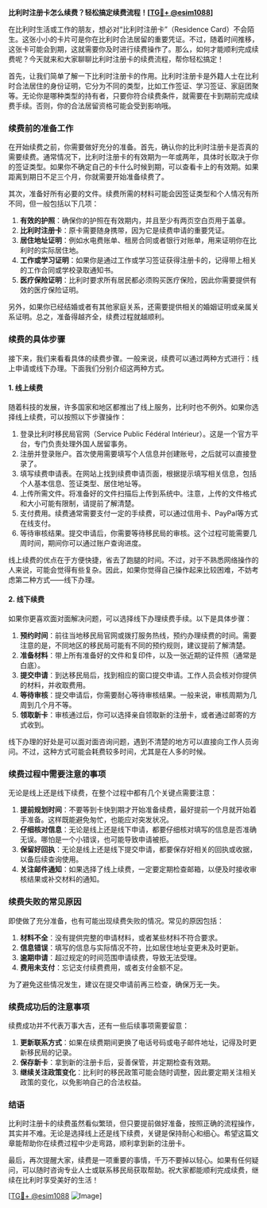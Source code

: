 **比利时注册卡怎么续费？轻松搞定续费流程！[[TG💪+ @esim1088](https://t.me/s/esim1088)]**

在比利时生活或工作的朋友，想必对“比利时注册卡”（Residence Card）不会陌生。这张小小的卡片可是你在比利时合法居留的重要凭证。不过，随着时间推移，这张卡可能会到期，这就需要你及时进行续费操作了。那么，如何才能顺利完成续费呢？今天就来和大家聊聊比利时注册卡的续费流程，帮你轻松搞定！

首先，让我们简单了解一下比利时注册卡的作用。比利时注册卡是外籍人士在比利时合法居住的身份证明，它分为不同的类型，比如工作签证、学习签证、家庭团聚等。无论你是哪种类型的持有者，只要你符合续费条件，就需要在卡到期前完成续费手续。否则，你的合法居留资格可能会受到影响哦。

### **续费前的准备工作**

在开始续费之前，你需要做好充分的准备。首先，确认你的比利时注册卡是否真的需要续费。通常情况下，比利时注册卡的有效期为一年或两年，具体时长取决于你的签证类型。如果你不确定自己的卡什么时候到期，可以查看卡上的有效期。如果距离到期日不足三个月，你就需要开始准备续费了。

其次，准备好所有必要的文件。续费所需的材料可能会因签证类型和个人情况有所不同，但一般包括以下几项：

1. **有效的护照**：确保你的护照在有效期内，并且至少有两页空白页用于盖章。
2. **比利时注册卡**：原卡需要随身携带，因为它是续费申请的重要凭证。
3. **居住地址证明**：例如水电费账单、租房合同或者银行对账单，用来证明你在比利时的实际居住地。
4. **工作或学习证明**：如果你是通过工作或学习签证获得注册卡的，记得带上相关的工作合同或学校录取通知书。
5. **医疗保险证明**：比利时要求所有居民都必须购买医疗保险，因此你需要提供有效的医疗保险证明。

另外，如果你已经结婚或者有其他家庭关系，还需要提供相关的婚姻证明或亲属关系证明。总之，准备得越齐全，续费过程就越顺利。

### **续费的具体步骤**

接下来，我们来看看具体的续费步骤。一般来说，续费可以通过两种方式进行：线上申请或线下办理。下面我们分别介绍这两种方式。

#### **1. 线上续费**

随着科技的发展，许多国家和地区都推出了线上服务，比利时也不例外。如果你选择线上续费，可以按照以下步骤操作：

1. 登录比利时移民局官网（Service Public Fédéral Intérieur）。这是一个官方平台，专门负责处理外国人居留事务。
2. 注册并登录账户。首次使用需要填写个人信息并创建账号，之后就可以直接登录了。
3. 填写续费申请表。在网站上找到续费申请页面，根据提示填写相关信息，包括个人基本信息、签证类型、居住地址等。
4. 上传所需文件。将准备好的文件扫描后上传到系统中。注意，上传的文件格式和大小可能有限制，请提前了解清楚。
5. 支付费用。续费通常需要支付一定的手续费，可以通过信用卡、PayPal等方式在线支付。
6. 等待审核结果。提交申请后，你需要等待移民局的审核。这个过程可能需要几周时间，期间你可以通过账户查询进度。

线上续费的优点在于方便快捷，省去了跑腿的时间。不过，对于不熟悉网络操作的人来说，可能会觉得有些复杂。因此，如果你觉得自己操作起来比较困难，不妨考虑第二种方式——线下办理。

#### **2. 线下续费**

如果你更喜欢面对面解决问题，可以选择线下办理续费手续。以下是具体步骤：

1. **预约时间**：前往当地移民局官网或拨打服务热线，预约办理续费的时间。需要注意的是，不同地区的移民局可能有不同的预约规则，建议提前了解清楚。
2. **准备材料**：带上所有准备好的文件和复印件，以及一张近期的证件照（通常是白底）。
3. **提交申请**：到达移民局后，找到相应的窗口提交申请。工作人员会核对你提供的材料，并收取费用。
4. **等待审核**：提交申请后，你需要耐心等待审核结果。一般来说，审核周期为几周到几个月不等。
5. **领取新卡**：审核通过后，你可以选择亲自领取新的注册卡，或者通过邮寄的方式收到。

线下办理的好处是可以面对面咨询问题，遇到不清楚的地方可以直接向工作人员询问。不过，这种方式可能会耗费较多时间，尤其是在人多的时候。

### **续费过程中需要注意的事项**

无论是线上还是线下续费，在整个过程中都有几个关键点需要注意：

1. **提前规划时间**：不要等到卡快到期才开始准备续费，最好提前一个月就开始着手准备。这样既能避免匆忙，也能应对突发状况。
2. **仔细核对信息**：无论是线上还是线下申请，都要仔细核对填写的信息是否准确无误。哪怕是一个小错误，也可能导致申请被拒。
3. **保留好回执**：无论是线上还是线下提交申请，都要保存好相关的回执或收据，以备后续查询使用。
4. **关注邮件通知**：如果选择了线上续费，一定要定期检查邮箱，以便及时接收审核结果或补交材料的通知。

### **续费失败的常见原因**

即使做了充分准备，也有可能出现续费失败的情况。常见的原因包括：

1. **材料不全**：没有提供完整的申请材料，或者某些材料不符合要求。
2. **信息错误**：填写的信息与实际情况不符，比如居住地址变更未及时更新。
3. **逾期申请**：超过规定的时间范围申请续费，导致无法受理。
4. **费用未支付**：忘记支付续费费用，或者支付金额不足。

为了避免这些情况发生，建议在提交申请前再三检查，确保万无一失。

### **续费成功后的注意事项**

续费成功并不代表万事大吉，还有一些后续事项需要留意：

1. **更新联系方式**：如果在续费期间更换了电话号码或电子邮件地址，记得及时更新移民局的记录。
2. **保存新卡**：拿到新的注册卡后，妥善保管，并定期检查有效期。
3. **继续关注政策变化**：比利时的移民政策可能会随时调整，因此要定期关注相关政策的变化，以免影响自己的合法权益。

### **结语**

比利时注册卡的续费虽然看似繁琐，但只要提前做好准备，按照正确的流程操作，其实并不难。无论是选择线上还是线下续费，关键是保持耐心和细心。希望这篇文章能帮助你在续费过程中少走弯路，顺利拿到新的注册卡。

最后，再次提醒大家，续费是一项重要的事情，千万不要掉以轻心。如果有任何疑问，可以随时咨询专业人士或联系移民局获取帮助。祝大家都能顺利完成续费，继续在比利时享受美好的生活！

[[TG💪+ @esim1088](https://t.me/s/esim1088) ![Image](https://i.postimg.cc/4NQfJmqS/Snipaste-2025-05-13-00-14-12.png)]